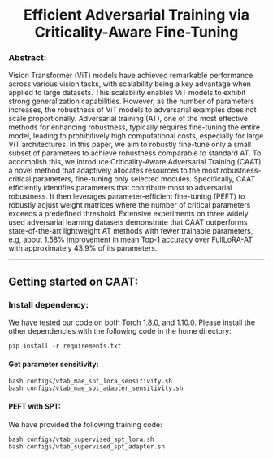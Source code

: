 <h1 align="center">Efficient Adversarial Training via Criticality-Aware Fine-Tuning</h1>


### Abstract:

Vision Transformer (ViT) models have achieved remarkable performance across various vision tasks, with scalability being a key advantage when applied to large datasets. This scalability enables ViT models to exhibit strong generalization capabilities. However, as the number of parameters increases, the robustness of ViT models to adversarial examples does not scale proportionally. Adversarial training (AT), one of the most effective methods for enhancing robustness, typically requires fine-tuning the entire model, leading to prohibitively high computational costs, especially for large ViT architectures. In this paper, we aim to robustly fine-tune only a small subset of parameters to achieve robustness comparable to standard AT. To accomplish this, we introduce Criticality-Aware Adversarial Training (CAAT), a novel method that adaptively allocates resources to the most robustness-critical parameters, fine-tuning only selected modules. Specifically, CAAT efficiently identifies parameters that contribute most to adversarial robustness. It then leverages parameter-efficient fine-tuning (PEFT) to robustly adjust weight matrices where the number of critical parameters exceeds a predefined threshold. Extensive experiments on three widely used adversarial learning datasets demonstrate that CAAT outperforms state-of-the-art lightweight AT methods with fewer trainable parameters, e.g, about 1.58\% improvement in mean Top-1 accuracy over FullLoRA-AT with approximately 43.9\% of its parameters.

------


## Getting started on CAAT:

### Install dependency:

We have tested our code on both Torch 1.8.0, and 1.10.0. Please install the other dependencies with the following code in the home directory:

```
pip install -r requirements.txt
```



#### Get parameter sensitivity:

```console
bash configs/vtab_mae_spt_lora_sensitivity.sh
bash configs/vtab_mae_spt_adapter_sensitivity.sh
```







#### PEFT with SPT:

We have provided the following training code:


```console
bash configs/vtab_supervised_spt_lora.sh
bash configs/vtab_supervised_spt_adapter.sh
```






